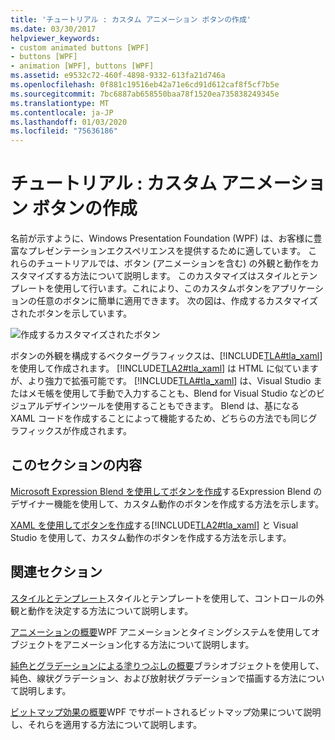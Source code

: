 ```yaml
---
title: 'チュートリアル : カスタム アニメーション ボタンの作成'
ms.date: 03/30/2017
helpviewer_keywords:
- custom animated buttons [WPF]
- buttons [WPF]
- animation [WPF], buttons [WPF]
ms.assetid: e9532c72-460f-4898-9332-613fa21d746a
ms.openlocfilehash: 0f881c19516eb42a71e6cd91d612caf8f5cf7b5e
ms.sourcegitcommit: 7bc6887ab658550baa78f1520ea735838249345e
ms.translationtype: MT
ms.contentlocale: ja-JP
ms.lasthandoff: 01/03/2020
ms.locfileid: "75636186"
---
```

# <a name="walkthroughs-create-a-custom-animated-button"></a>チュートリアル : カスタム アニメーション ボタンの作成
名前が示すように、Windows Presentation Foundation (WPF) は、お客様に豊富なプレゼンテーションエクスペリエンスを提供するために適しています。 これらのチュートリアルでは、ボタン (アニメーションを含む) の外観と動作をカスタマイズする方法について説明します。 このカスタマイズはスタイルとテンプレートを使用して行います。これにより、このカスタムボタンをアプリケーションの任意のボタンに簡単に適用できます。 次の図は、作成するカスタマイズされたボタンを示しています。

 ![作成するカスタマイズされたボタン](./media/custom-button-blend-intro.jpg "custom_button_blend_Intro")

 ボタンの外観を構成するベクターグラフィックスは、[!INCLUDE[TLA#tla_xaml](../../../../includes/tlasharptla-xaml-md.md)]を使用して作成されます。 [!INCLUDE[TLA2#tla_xaml](../../../../includes/tla2sharptla-xaml-md.md)] は HTML に似ていますが、より強力で拡張可能です。 [!INCLUDE[TLA#tla_xaml](../../../../includes/tlasharptla-xaml-md.md)] は、Visual Studio またはメモ帳を使用して手動で入力することも、Blend for Visual Studio などのビジュアルデザインツールを使用することもできます。 Blend は、基になる XAML コードを作成することによって機能するため、どちらの方法でも同じグラフィックスが作成されます。

## <a name="in-this-section"></a>このセクションの内容
 [Microsoft Expression Blend を使用してボタンを作成](walkthrough-create-a-button-by-using-microsoft-expression-blend.md)するExpression Blend のデザイナー機能を使用して、カスタム動作のボタンを作成する方法を示します。

 [XAML を使用してボタンを作成](walkthrough-create-a-button-by-using-xaml.md)する[!INCLUDE[TLA2#tla_xaml](../../../../includes/tla2sharptla-xaml-md.md)] と Visual Studio を使用して、カスタム動作のボタンを作成する方法を示します。

## <a name="related-sections"></a>関連セクション
 [スタイルとテンプレート](../../../desktop-wpf/fundamentals/styles-templates-overview.md)スタイルとテンプレートを使用して、コントロールの外観と動作を決定する方法について説明します。

 [アニメーションの概要](../graphics-multimedia/animation-overview.md)WPF アニメーションとタイミングシステムを使用してオブジェクトをアニメーション化する方法について説明します。

 [純色とグラデーションによる塗りつぶしの概要](../graphics-multimedia/painting-with-solid-colors-and-gradients-overview.md)ブラシオブジェクトを使用して、純色、線状グラデーション、および放射状グラデーションで描画する方法について説明します。

 [ビットマップ効果の概要](../graphics-multimedia/bitmap-effects-overview.md)WPF でサポートされるビットマップ効果について説明し、それらを適用する方法について説明します。
